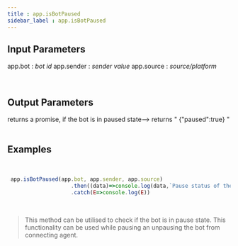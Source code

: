 ```yaml
---
title : app.isBotPaused
sidebar_label : app.isBotPaused
---
```



## Input Parameters
app.bot : *bot id*
app.sender : *sender value*
app.source : *source/platform*

​
## Output Parameters
returns a promise, if the bot is in paused state--> returns " {"paused":true} "
​
## Examples
​
```js
 app.isBotPaused(app.bot, app.sender, app.source)
 					.then((data)=>console.log(data,`Pause status of the bot ${app.bot}-${app.source} : `))
 					.catch(E=>console.log(E))

```
​
> This method can be utilised to check if the bot is in pause state. This functionality can be used while pausing an unpausing the bot from connecting agent.
